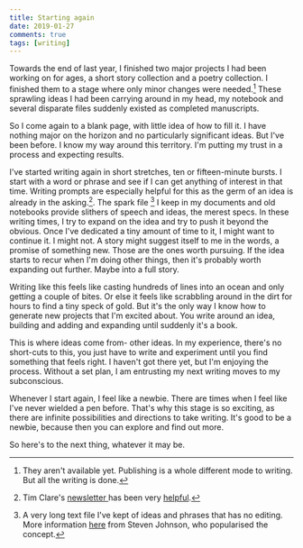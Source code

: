 ```yaml
---  
title: Starting again  
date: 2019-01-27 
comments: true  
tags: [writing]  
---  
```

Towards the end of last year, I finished two major projects I had been working on for ages, a short story collection and a poetry collection. I finished them to a stage where only minor changes were needed.[^1] These sprawling ideas I had been carrying around in my head, my notebook and several disparate files suddenly existed as completed manuscripts.   
<!--more-->  
So I come again to a blank page, with little idea of how to fill it. I have nothing major on the horizon and no particularly significant ideas.  But I've been before. I know my way around this territory. I'm putting my trust in a process and expecting results.  

I've started writing again in short stretches, ten or fifteen-minute bursts. I start with a word or phrase and see if I can get anything of interest in that time. Writing prompts are especially helpful for this as the germ of an idea is already in the asking.[^2]. The spark file [^3] I keep in my documents and old notebooks provide slithers of speech and ideas, the merest specs. In these writing times, I try to expand on the idea and try to push it beyond the obvious. Once I've dedicated a tiny amount of time to it, I might want to continue it. I might not. A story might suggest itself to me in the words, a promise of something new. Those are the ones worth pursuing. If the idea starts to recur when I'm doing other things, then it's probably worth expanding out further. Maybe into a full story.  

Writing like this feels like casting hundreds of lines into an ocean and only getting a couple of bites. Or else it feels like scrabbling around in the dirt for hours to find a tiny speck of gold. But it's the only way I know how to generate new projects that I'm excited about. You write around an idea, building and adding and expanding until suddenly it's a book.   

This is where ideas come from- other ideas. In my experience, there's no short-cuts to this, you just have to write and experiment until you find something that feels right. I haven't got there yet, but I'm enjoying the process. Without a set plan, I am entrusting my next writing moves to my subconscious.   

Whenever I start again, I feel like a newbie. There are times when I feel like I've never wielded a pen before. That's why this stage is so exciting, as there are infinite possibilities and directions to take writing. It's good to be a newbie, because then you can explore and find out more.  

So here's to the next thing, whatever it may be.   

[^1]: They aren't available yet. Publishing is a whole different mode to writing. But all the writing is done.
[^2]: Tim Clare's <a href="https://timclarepoet.us5.list-manage.com/subscribe?u=e7ca46b9b92f78eed632be306&amp;id=9233777f1e">newsletter </a>has been very <a href="/resolutions/">helpful</a>.
[^3]: A very long text file I've kept of ideas and phrases that has no editing. More information <a href="https://medium.com/the-writers-room/the-spark-file-8d6e7df7ae58">here</a> from Steven Johnson, who popularised the concept.
